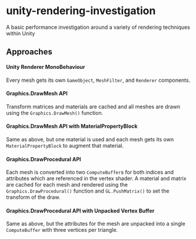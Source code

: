 # unity-rendering-investigation

A basic performance investigation around a variety of rendering techniques within Unity

## Approaches
#### Unity Renderer MonoBehaviour
Every mesh gets its own `GameObject`, `MeshFilter`, and `Renderer` components.

#### Graphics.DrawMesh API
Transform matrices and materials are cached and all meshes are drawn using the `Graphics.DrawMesh()` function.

#### Graphics.DrawMesh API with MaterialPropertyBlock
Same as above, but one material is used and each mesh gets its own `MaterialPropertyBlock` to augment that material.

#### Graphics.DrawProcedural API
Each mesh is converted into two `ComputeBuffer`s for both indices and attributes which are referenced in the vertex shader. A material and matrix are cached for each mesh and rendered using the `Graphics.DrawProcedural()` function and `GL.PushMatrix()` to set the transform of the draw.

#### Graphics.DrawProcedural API with Unpacked Vertex Buffer
Same as above, but the attributes for the mesh are unpacked into a single `ComputeBuffer` with three vertices per triangle.
